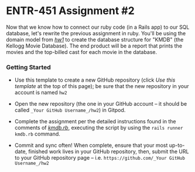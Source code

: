 # ENTR-451 Assignment #2

Now that we know how to connect our ruby code (in a Rails app) to our SQL database, let's rewrite the previous assignment in ruby.  You'll be using the domain model from _[hw1](hw1-solution.sql)_ to create the database structure for "KMDB" (the Kellogg Movie Database). The end product will be a report that prints the movies and the top-billed cast for each movie in the database.

### Getting Started

- Use this template to create a new GitHub repository (click *Use this template* at the top of this page); be sure that the new repository in your account is named `hw2`

- Open the new repository (the one in your GitHub account – it should be called `_Your GitHub Username_/hw2`) in Gitpod. 

- Complete the assignment per the detailed instructions found in the comments of _[kmdb.rb](kmdb.rb)_, executing the script by using the `rails runner kmdb.rb` command.

- Commit and sync often! When complete, ensure that your most up-to-date, finished work lives in your GitHub repository, then, submit the URL to your GitHub repository page – i.e. `https://github.com/_Your GitHub Username_/hw2`
